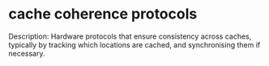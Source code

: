 # cache coherence protocols

Description: Hardware protocols that ensure consistency across caches, typically by tracking which locations are cached, and synchronising them if necessary.